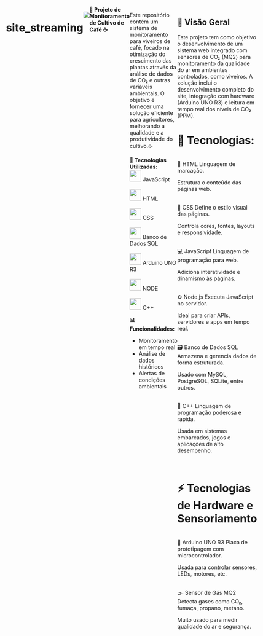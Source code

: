 # site_streaming

<body style="display: flex; justify-content: center;">

<img src="Site/assets/imgs/logo-seedtech.svg"> <br>



<div >
  <strong>🌱 Projeto de Monitoramento de Cultivo de Café ☕️</strong>
</div>

<div >
  <p>Este repositório contém um sistema de monitoramento para viveiros de café, focado na otimização do crescimento das plantas através da análise de dados de CO₂ e outras variáveis ambientais. O objetivo é fornecer uma solução eficiente para agricultores, melhorando a qualidade e a produtividade do cultivo.☕️</p>

  
  <p>

<strong>🔧 Tecnologias Utilizadas:</strong><br>
<img src="Site/assets/imgs/logoJs.png" width="30"> JavaScript<br><br>
<img src="Site/assets/imgs/iconHTML.png" width="30"> HTML<br><br>
<img src="Site/assets/imgs/iconCSS.png" width="30"> CSS<br><br>
<img src="Site/assets/imgs/iconMysql.png" width="30"> Banco de Dados SQL<br><br>
<img src="Site/assets/imgs/iconArduino.png" width="30"> Arduino UNO R3<br><br>
<img src="Site/assets/imgs/iconNodeJs.png" width="30"> NODE<br><br>
<img src="Site/assets/imgs/iconC++.png" width="30"> C++


<strong>📊 Funcionalidades:</strong>

- Monitoramento em tempo real
- Análise de dados históricos
- Alertas de condições ambientais
</p>
  
</div>

<div >

## 🔭 Visão Geral

Este projeto tem como objetivo o desenvolvimento de um sistema web integrado com sensores de CO₂ (MQ2) para monitoramento da qualidade do ar em ambientes controlados, como viveiros. A solução inclui o desenvolvimento completo do site, integração com hardware (Arduino UNO R3) e leitura em tempo real dos níveis de CO₂ (PPM).
<br>
 <h1>🔧 Tecnologias:</h1>
<br>
📜 HTML
Linguagem de marcação.

Estrutura o conteúdo das páginas web.

<br>
🎨 CSS
Define o estilo visual das páginas.

Controla cores, fontes, layouts e responsividade.

<br>
💻 JavaScript
Linguagem de programação para web.

Adiciona interatividade e dinamismo às páginas.

<br>
⚙️ Node.js
Executa JavaScript no servidor.

Ideal para criar APIs, servidores e apps em tempo real.

<br>
🗃️ Banco de Dados SQL
Armazena e gerencia dados de forma estruturada.

Usado com MySQL, PostgreSQL, SQLite, entre outros.

<br>
🧠 C++
Linguagem de programação poderosa e rápida.

Usada em sistemas embarcados, jogos e aplicações de alto desempenho.
<br>

<br>
<h1>⚡ Tecnologias de Hardware e Sensoriamento</h1>

<br>
🧩 Arduino UNO R3
Placa de prototipagem com microcontrolador.

Usada para controlar sensores, LEDs, motores, etc.

<br>
🌫️ Sensor de Gás MQ2
Detecta gases como CO₂, fumaça, propano, metano.

Muito usado para medir qualidade do ar e segurança.

</div>

</body>